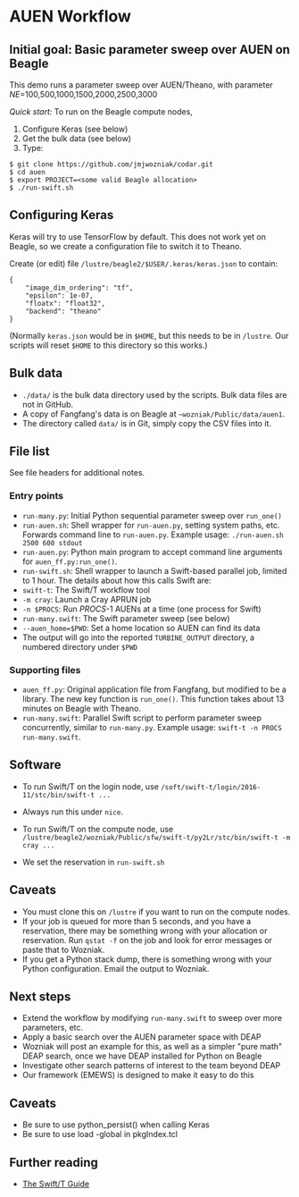
# AUEN Workflow

## Initial goal: Basic parameter sweep over AUEN on Beagle

This demo runs a parameter sweep over AUEN/Theano, with parameter _NE_=100,500,1000,1500,2000,2500,3000

*Quick start:* To run on the Beagle compute nodes,

1. Configure Keras (see below)
2. Get the bulk data (see below)
3. Type:

```
$ git clone https://github.com/jmjwozniak/codar.git
$ cd auen
$ export PROJECT=<some valid Beagle allocation>
$ ./run-swift.sh
```

## Configuring Keras

Keras will try to use TensorFlow by default.  This does not work yet on Beagle, so we create a configuration file to switch it to Theano.  

Create (or edit) file `/lustre/beagle2/$USER/.keras/keras.json` to contain:
```
{
    "image_dim_ordering": "tf", 
    "epsilon": 1e-07, 
    "floatx": "float32", 
    "backend": "theano"
}
```

(Normally `keras.json` would be in `$HOME`, but this needs to be in `/lustre`.  Our scripts will reset `$HOME` to this directory so this works.)

## Bulk data

* `./data/` is the bulk data directory used by the scripts.  Bulk data files are not in GitHub.
* A copy of Fangfang's data is on Beagle at `~wozniak/Public/data/auen1`.
* The directory called `data/` is in Git, simply copy the CSV files into it.

## File list

See file headers for additional notes.

### Entry points

* `run-many.py`: Initial Python sequential parameter sweep over `run_one()`
* `run-auen.sh`: Shell wrapper for `run-auen.py`, setting system paths, etc.  Forwards command line to `run-auen.py`.  Example usage: `./run-auen.sh 2500 600 stdout`
* `run-auen.py`: Python main program to accept command line arguments for `auen_ff.py:run_one()`.
* `run-swift.sh`: Shell wrapper to launch a Swift-based parallel job, limited to 1 hour.  The details about how this calls Swift are:
 * `swift-t`: The Swift/T workflow tool
 * `-m cray`: Launch a Cray APRUN job
 * `-n $PROCS`: Run _PROCS_-1 AUENs at a time (one process for Swift)
 * `run-many.swift`: The Swift parameter sweep (see below)
 * `--auen_home=$PWD`: Set a home location so AUEN can find its data
 * The output will go into the reported `TURBINE_OUTPUT` directory, a numbered  directory under `$PWD`

### Supporting files

* `auen_ff.py`: Original application file from Fangfang, but modified to be a library.  The new key function is `run_one()`.  This function takes about 13 minutes on Beagle with Theano.
* `run-many.swift`: Parallel Swift script to perform parameter sweep concurrently, similar to `run-many.py`.  Example usage: `swift-t -n PROCS run-many.swift`.  

## Software

* To run Swift/T on the login node, use `/soft/swift-t/login/2016-11/stc/bin/swift-t ...`
 * Always run this under `nice`.

* To run Swift/T on the compute node, use `/lustre/beagle2/wozniak/Public/sfw/swift-t/py2Lr/stc/bin/swift-t -m cray ...`
* We set the reservation in `run-swift.sh`

## Caveats

* You must clone this on `/lustre` if you want to run on the compute nodes.
* If your job is queued for more than 5 seconds, and you have a reservation, there may be something wrong with your allocation or reservation.  Run `qstat -f` on the job and look for error messages or paste that to Wozniak.
* If you get a Python stack dump, there is something wrong with your Python configuration.  Email the output to Wozniak.

## Next steps

* Extend the workflow by modifying `run-many.swift` to sweep over more parameters, etc.
* Apply a basic search over the AUEN parameter space with DEAP
 * Wozniak will post an example for this, as well as a simpler "pure math" DEAP search, once we have DEAP installed for Python on Beagle
* Investigate other search patterns of interest to the team beyond DEAP
 * Our framework (EMEWS) is designed to make it easy to do this

## Caveats

* Be sure to use python_persist() when calling Keras
* Be sure to use load -global in pkgIndex.tcl

## Further reading

* [The Swift/T Guide](http://swift-lang.github.io/swift-t/guide.html)
